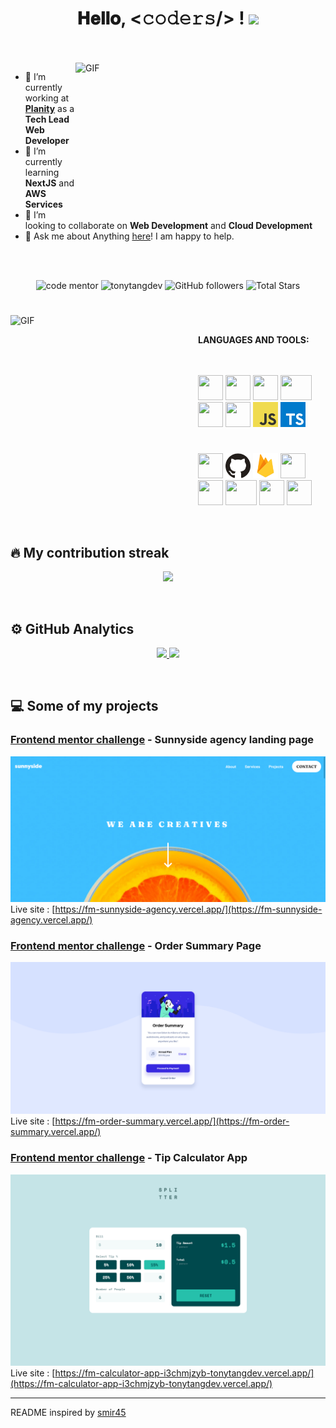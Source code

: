 <h1 align="center">
  𝐇𝐞𝐥𝐥𝐨, &lt;𝚌𝚘𝚍𝚎𝚛𝚜/&gt; !
  <a target="_blank">
    <img src="https://github.com/JayantGoel001/JayantGoel001/blob/master/GIF/Hi.gif" width="40px" />
  </a>
</h1>

<br/>
<br/>
<a target="_blank">
  <img align="right" height="250" width="400" alt="GIF" src="https://github.com/JayantGoel001/JayantGoel001/blob/master/GIF/code.gif">
</a>

- 🔭 I’m currently working at **[Planity](https://www.planity.com/)** as a **Tech Lead Web Developer**
- 🌱 I’m currently learning **NextJS** and **AWS Services**
- 👯 I’m looking to collaborate on **Web Development** and **Cloud Development**
- 💬 Ask me about Anything [here](https://github.com/tonytangdev/tonytangdev/issues/1)! I am happy to help.


<br/>
<br/>


<p align="center">  
  <img src="https://www.codementor.io/m-badges/tonytangdev/contact-me.svg" alt="code mentor" />
  <img src="https://komarev.com/ghpvc/?username=tonytangdev" alt="tonytangdev" />
  <img alt="GitHub followers" src="https://img.shields.io/github/followers/tonytangdev?label=Followers&style=social">
  <img src="https://img.shields.io/github/stars/tonytangdev?label=Stars" alt="Total Stars">
</p>




#

<a target="_blank"><img align="left" height="300" width="300" alt="GIF" src="https://pluspng.com/img-png/github-octocat-logo-vector-png-png-ico-icns-svg-more-512.png"></a>
<br/>


**LANGUAGES AND TOOLS:**  


<br/>
<br/>
<code><img height="40" width="40" src="https://cdn4.iconfinder.com/data/icons/logos-3/600/React.js_logo-512.png"></code>
<code><img height="40" width="40" src="https://cdn.worldvectorlogo.com/logos/tailwindcss.svg"></code>
<code><img height="40" width="40" src="https://seeklogo.com/images/N/next-js-logo-8FCFF51DD2-seeklogo.com.png"></code>
<code><img height="40" width="50" src="https://xstate.js.org/logo-white.svg"></code>
<code><img height="40" width="40" src="https://raw.githubusercontent.com/reduxjs/redux/master/logo/logo.png"></code>
<code><img height="40" width="40" src="https://cdn.iconscout.com/icon/free/png-256/css-131-722685.png"></code>
<code><img height="40" width="40" src="https://raw.githubusercontent.com/github/explore/80688e429a7d4ef2fca1e82350fe8e3517d3494d/topics/javascript/javascript.png"></code>
<code><img height="40" width="40" src="https://raw.githubusercontent.com/github/explore/80688e429a7d4ef2fca1e82350fe8e3517d3494d/topics/typescript/typescript.png"></code>


#
<code><img height="40" width="40" src="https://upload.wikimedia.org/wikipedia/commons/thumb/3/3f/Git_icon.svg/1024px-Git_icon.svg.png"></code>
<code><img height="40" width="40" src="https://raw.githubusercontent.com/github/explore/80688e429a7d4ef2fca1e82350fe8e3517d3494d/topics/github-api/github-api.png"></code>
<code><img height="40" width="40" src="https://raw.githubusercontent.com/github/explore/80688e429a7d4ef2fca1e82350fe8e3517d3494d/topics/firebase/firebase.png"></code>
<code><img height="40" width="40" src="https://cdn.worldvectorlogo.com/logos/nodejs-icon.svg"></code>
<code><img height="40" width="40" src="https://upload.wikimedia.org/wikipedia/commons/a/ab/Linux_Logo_in_Linux_Libertine_Font.svg"></code>
<code><img height="40" width="50" src="https://logodownload.org/wp-content/uploads/2017/11/amazon-web-services-logo.png"></code>
<code><img height="40" width="40" src="https://static-00.iconduck.com/assets.00/vercel-icon-512x449-3422jidz.png"></code>
<code><img height="40" width="40" src="https://docs.amplify.aws/assets/logo-dark.svg"></code>

<br/>

## 🔥 My contribution streak

<p align="center">
  <a href="https://github.com/tonytangdev/github-readme-streak-stats">
    <img src="https://github-readme-streak-stats.herokuapp.com/?user=tonytangdev#version3"/>
  </a>
</p>

<br/>

## ⚙️ GitHub Analytics

<p align="center">
<a href="https://github.com/tonytangdev">
  <img height="180em" src="https://github-readme-stats-eight-theta.vercel.app/api?username=tonytangdev&show_icons=true&theme=vue-light&include_all_commits=true&count_private=true" />
  <img height="180em" src="https://github-readme-stats-eight-theta.vercel.app/api/top-langs/?username=tonytangdev&layout=compact&exclude_lang=java+r&theme=vue-light" />
</a>
</p>


<br />


## 💻 Some of my projects

### [Frontend mentor challenge](https://www.frontendmentor.io/) - Sunnyside agency landing page
![](https://raw.githubusercontent.com/tonytangdev/fm-sunnyside-agency/main/screenshot.png)
Live site : [https://fm-sunnyside-agency.vercel.app/](https://fm-sunnyside-agency.vercel.app/)


### [Frontend mentor challenge](https://www.frontendmentor.io/) - Order Summary Page
![](https://raw.githubusercontent.com/tonytangdev/fm-order-summary/main/screenshot.png)
Live site : [https://fm-order-summary.vercel.app/](https://fm-order-summary.vercel.app/)


### [Frontend mentor challenge](https://www.frontendmentor.io/) - Tip Calculator App
![](https://raw.githubusercontent.com/tonytangdev/fm-calculator-app/main/screenshot.png)
Live site : [https://fm-calculator-app-i3chmjzyb-tonytangdev.vercel.app/](https://fm-calculator-app-i3chmjzyb-tonytangdev.vercel.app/)
  

------
  
README inspired by [smir45](https://github.com/smir45)
